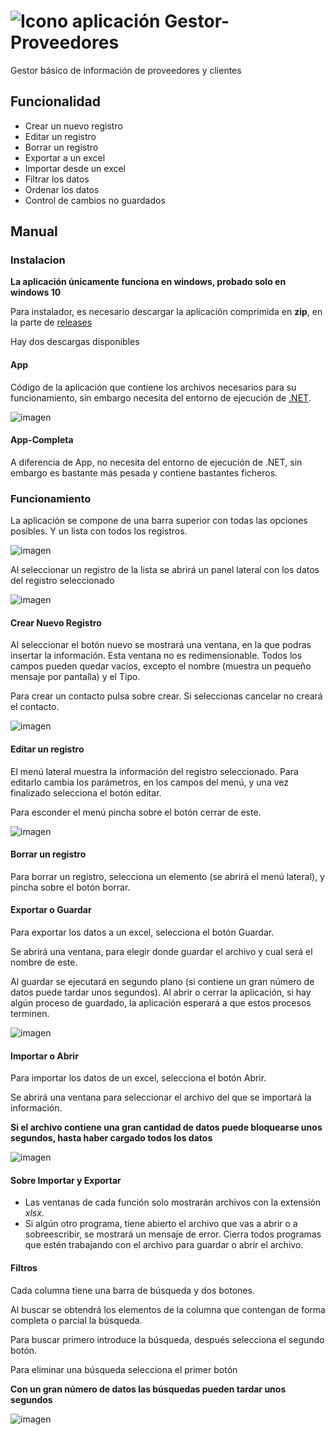 # ![Icono aplicación](./Docs/Icon.svg) Gestor-Proveedores

Gestor básico de información de proveedores y clientes

## Funcionalidad

- Crear un nuevo registro
- Editar un registro
- Borrar un registro
- Exportar a un excel
- Importar desde un excel
- Filtrar los datos
- Ordenar los datos
- Control de cambios no guardados

## Manual 

### Instalacion
**La aplicación únicamente funciona en windows, probado solo en windows 10**

Para instalador, es necesario descargar la aplicación comprimida en **zip**, en la parte de  [releases](https://github.com/LuisPFdez/Gestor-Proveedores/releases/)

Hay dos descargas disponibles
#### App
Código de la aplicación que contiene los archivos necesarios para su funcionamiento, sin embargo necesita del entorno de ejecución de [.NET](https://dotnet.microsoft.com/download/dotnet/5.0).

![imagen](./Docs/Pantalla.png)

#### App-Completa
A diferencia de App, no necesita del entorno de ejecución  de .NET, sin embargo es bastante más pesada y contiene bastantes ficheros.

### Funcionamiento
La aplicación se compone de una barra superior con todas las opciones posibles. Y un lista con todos los registros.

![imagen](./Docs/Pantalla1.png)

Al seleccionar un registro de la lista se abrirá un panel lateral con los datos del registro seleccionado

![imagen](./Docs/Pantalla2.png)

#### Crear Nuevo Registro

Al seleccionar el botón  nuevo se mostrará una ventana, en la que podras insertar la información. Esta ventana no es redimensionable. Todos los campos pueden quedar vacíos, excepto el nombre (muestra un pequeño mensaje por pantalla) y el Tipo. 

Para crear un contacto pulsa sobre crear. Si seleccionas cancelar no creará el contacto.

![imagen](./Docs/Pantalla3.png)

#### Editar un registro

El menú lateral muestra la información del registro seleccionado. Para editarlo cambia los parámetros, en los campos del menú, y una vez finalizado selecciona el botón editar. 

Para esconder el menú pincha sobre el botón cerrar de este.

![imagen](./Docs/Pantalla4.png)

#### Borrar un registro

Para borrar un registro, selecciona un elemento (se abrirá el menú lateral), y pincha sobre el botón borrar.

#### Exportar o Guardar

Para exportar los datos a un excel, selecciona el botón Guardar. 

Se abrirá una ventana, para elegir donde guardar el archivo y cual será el nombre de este.

Al guardar se ejecutará en segundo plano (si contiene un gran número de datos puede tardar unos segundos). Al abrir o cerrar la aplicación, si hay algún proceso de guardado, la aplicación esperará a que estos procesos terminen. 

![imagen](./Docs/Pantalla5.png)

#### Importar o Abrir 

Para importar los datos de un excel, selecciona el botón Abrir. 

Se abrirá una ventana para seleccionar el archivo del que se importará la información. 

**Si el archivo contiene una gran cantidad de datos puede bloquearse unos segundos, hasta haber cargado todos los datos**

![imagen](./Docs/Pantalla6.png)

#### Sobre Importar y Exportar
* Las ventanas de cada función solo mostrarán archivos con la extensión *xlsx*. 
* Si algún otro programa, tiene abierto el archivo que vas a abrir o a sobreescribir, se mostrará un mensaje de error. Cierra todos programas que estén trabajando con el archivo para guardar o abrir el archivo. 

#### Filtros
Cada columna tiene una barra de búsqueda y dos botones.

Al buscar se obtendrá los elementos de la columna que contengan de forma completa o parcial la búsqueda. 

Para buscar primero introduce la búsqueda, después selecciona el segundo botón.

Para eliminar una búsqueda selecciona el primer botón

**Con un gran número de datos las búsquedas pueden tardar unos segundos**

![imagen](./Docs/Pantalla7.png)

